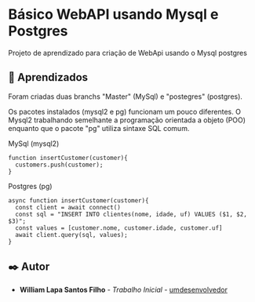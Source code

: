 # Básico WebAPI usando Mysql e Postgres

Projeto de aprendizado para criação de WebApi usando o Mysql  postgres

## 🚀 Aprendizados

Foram criadas duas branchs "Master" (MySql) e "postegres" (postgres).

Os pacotes instalados (mysql2 e pg) funcionam um pouco diferentes.
O Mysql2 trabalhando semelhante a programação orientada a objeto (POO) enquanto que o pacote "pg" utiliza sintaxe SQL comum.

MySql (mysql2)
```
function insertCustomer(customer){
  customers.push(customer);
}
```

Postgres (pg)
```
async function insertCustomer(customer){
  const client = await connect()
  const sql = "INSERT INTO clientes(nome, idade, uf) VALUES ($1, $2, $3)";
  const values = [customer.nome, customer.idade, customer.uf]
  await client.query(sql, values);  
}
```


## ✒️ Autor

* **William Lapa Santos Filho** - *Trabalho Inicial* - [umdesenvolvedor](https://github.com/linkParaPerfil)